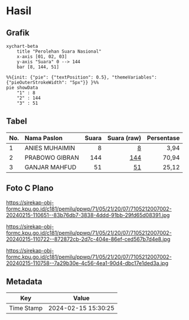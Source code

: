 # Hasil

## Grafik

```mermaid
xychart-beta
    title "Perolehan Suara Nasional"
    x-axis [01, 02, 03]
    y-axis "Suara" 0 --> 144
    bar [8, 144, 51]
```

```mermaid
%%{init: {"pie": {"textPosition": 0.5}, "themeVariables": {"pieOuterStrokeWidth": "5px"}} }%%
pie showData
    "1" : 8
    "2" : 144
    "3" : 51
```

## Tabel

| No. | Nama Paslon    | Suara | Suara (raw) | Persentase |
|:--- |:-------------- | -----:| -----------:| ----------:|
| 1   | ANIES MUHAIMIN | 8     | [8][p-1]    | 3,94       |
| 2   | PRABOWO GIBRAN | 144   | [144][p-2]  | 70,94      |
| 3   | GANJAR MAHFUD  | 51    | [51][p-3]   | 25,12      |


[p-1]: https://github.com/gigit-pemilu/pemilu-2024/blob/main/pilpres/hitung-suara/sub/71-sulawesi-utara/sub/05-minahasa-selatan/sub/21-motoling-barat/sub/2007-toyopon/sub/002-tps/sub/paslon-1.txt
[p-2]: https://github.com/gigit-pemilu/pemilu-2024/blob/main/pilpres/hitung-suara/sub/71-sulawesi-utara/sub/05-minahasa-selatan/sub/21-motoling-barat/sub/2007-toyopon/sub/002-tps/sub/paslon-2.txt
[p-3]: https://github.com/gigit-pemilu/pemilu-2024/blob/main/pilpres/hitung-suara/sub/71-sulawesi-utara/sub/05-minahasa-selatan/sub/21-motoling-barat/sub/2007-toyopon/sub/002-tps/sub/paslon-3.txt

## Foto C Plano

https://sirekap-obj-formc.kpu.go.id/c181/pemilu/ppwp/71/05/21/20/07/7105212007002-20240215-110651--83b76db7-3838-4ddd-91bb-29fd65d08391.jpg

https://sirekap-obj-formc.kpu.go.id/c181/pemilu/ppwp/71/05/21/20/07/7105212007002-20240215-110722--872872cb-2d7c-404e-86ef-ced567b7d4e8.jpg

https://sirekap-obj-formc.kpu.go.id/c181/pemilu/ppwp/71/05/21/20/07/7105212007002-20240215-110758--7a29b30e-4c56-4ea1-90d4-dbc17e1ded3a.jpg


## Metadata

| Key        | Value               |
| ---------- | ------------------- |
| Time Stamp | 2024-02-15 15:30:25 |



